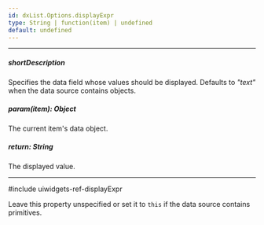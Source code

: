 ```yaml
---
id: dxList.Options.displayExpr
type: String | function(item) | undefined
default: undefined
---
```

---
##### shortDescription
Specifies the data field whose values should be displayed. Defaults to *"text"* when the data source contains objects.

##### param(item): Object
The current item's data object.

##### return: String
The displayed value.

---
#include uiwidgets-ref-displayExpr

Leave this property unspecified or set it to `this` if the data source contains primitives.